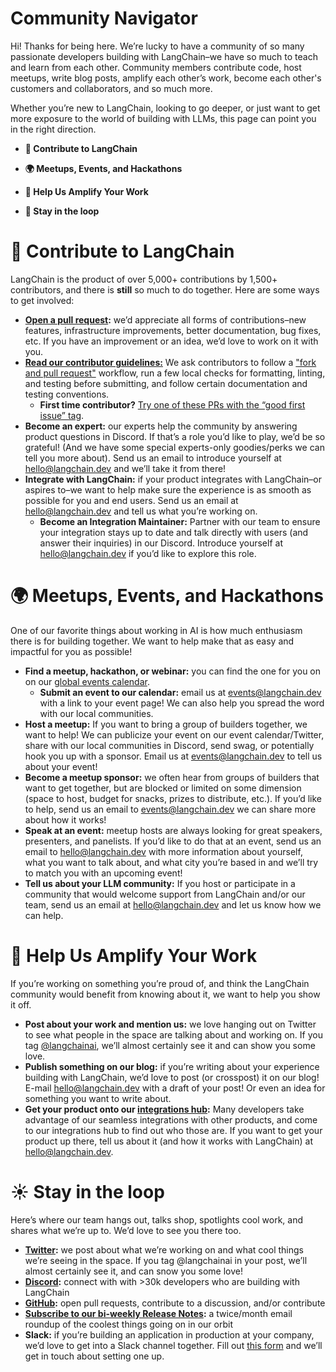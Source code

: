 # Community Navigator

Hi! Thanks for being here. We’re lucky to have a community of so many passionate developers building with LangChain–we have so much to teach and learn from each other. Community members contribute code, host meetups, write blog posts, amplify each other’s work, become each other's customers and collaborators, and so much more.

Whether you’re new to LangChain, looking to go deeper, or just want to get more exposure to the world of building with LLMs, this page can point you in the right direction. 

- **🦜 Contribute to LangChain**

- **🌍 Meetups, Events, and Hackathons**

- **📣 Help Us Amplify Your Work**

- **💬 Stay in the loop**


# 🦜 Contribute to LangChain

LangChain is the product of over 5,000+ contributions by 1,500+ contributors, and there is ******still****** so much to do together. Here are some ways to get involved:

- **[Open a pull request](https://github.com/langchain-ai/langchain/issues):** we’d appreciate all forms of contributions–new features, infrastructure improvements, better documentation, bug fixes, etc. If you have an improvement or an idea, we’d love to work on it with you.
- **[Read our contributor guidelines:](https://github.com/langchain-ai/langchain/blob/bbd22b9b761389a5e40fc45b0570e1830aabb707/.github/CONTRIBUTING.md)** We ask contributors to follow a ["fork and pull request"](https://docs.github.com/en/get-started/quickstart/contributing-to-projects) workflow, run a few local checks for formatting, linting, and testing before submitting, and follow certain documentation and testing conventions.
    - **First time contributor?** [Try one of these PRs with the “good first issue” tag](https://github.com/langchain-ai/langchain/contribute).
- **Become an expert:** our experts help the community by answering product questions in Discord. If that’s a role you’d like to play, we’d be so grateful! (And we have some special experts-only goodies/perks we can tell you more about). Send us an email to introduce yourself at hello@langchain.dev and we’ll take it from there!
- **Integrate with LangChain:** if your product integrates with LangChain–or aspires to–we want to help make sure the experience is as smooth as possible for you and end users. Send us an email at hello@langchain.dev and tell us what you’re working on.
    - **Become an Integration Maintainer:** Partner with our team to ensure your integration stays up to date and talk directly with users (and answer their inquiries) in our Discord. Introduce yourself at hello@langchain.dev if you’d like to explore this role.


# 🌍 Meetups, Events, and Hackathons

One of our favorite things about working in AI is how much enthusiasm there is for building together. We want to help make that as easy and impactful for you as possible! 
- **Find a meetup, hackathon, or webinar:** you can find the one for you on on our [global events calendar](https://mirror-feeling-d80.notion.site/0bc81da76a184297b86ca8fc782ee9a3?v=0d80342540df465396546976a50cfb3f).  
    - **Submit an event to our calendar:** email us at events@langchain.dev with a link to your event page! We can also help you spread the word with our local communities.
- **Host a meetup:** If you want to bring a group of builders together, we want to help! We can publicize your event on our event calendar/Twitter, share with our local communities in Discord, send swag, or potentially hook you up with a sponsor. Email us at events@langchain.dev to tell us about your event!
- **Become a meetup sponsor:** we often hear from groups of builders that want to get together, but are blocked or limited on some dimension (space to host, budget for snacks, prizes to distribute, etc.). If you’d like to help, send us an email to events@langchain.dev we can share more about how it works!
- **Speak at an event:** meetup hosts are always looking for great speakers, presenters, and panelists. If you’d like to do that at an event, send us an email to hello@langchain.dev with more information about yourself, what you want to talk about, and what city you’re based in and we’ll try to match you with an upcoming event!
- **Tell us about your LLM community:** If you host or participate in a community that would welcome support from LangChain and/or our team, send us an email at hello@langchain.dev and let us know how we can help.

# 📣 Help Us Amplify Your Work

If you’re working on something you’re proud of, and think the LangChain community would benefit from knowing about it, we want to help you show it off.

- **Post about your work and mention us:** we love hanging out on Twitter to see what people in the space are talking about and working on. If you tag [@langchainai](https://twitter.com/LangChainAI), we’ll almost certainly see it and can show you some love.
- **Publish something on our blog:** if you’re writing about your experience building with LangChain, we’d love to post (or crosspost) it on our blog! E-mail hello@langchain.dev with a draft of your post! Or even an idea for something you want to write about.
- **Get your product onto our [integrations hub](https://integrations.langchain.com/):** Many developers take advantage of our seamless integrations with other products, and come to our integrations hub to find out who those are. If you want to get your product up there, tell us about it (and how it works with LangChain) at hello@langchain.dev.

# ☀️ Stay in the loop

Here’s where our team hangs out, talks shop, spotlights cool work, and shares what we’re up to. We’d love to see you there too.

- **[Twitter](https://twitter.com/LangChainAI):** we post about what we’re working on and what cool things we’re seeing in the space. If you tag @langchainai in your post, we’ll almost certainly see it, and can snow you some love!
- **[Discord](https://discord.gg/6adMQxSpJS):** connect with with >30k developers who are building with LangChain
- **[GitHub](https://github.com/langchain-ai/langchain):** open pull requests, contribute to a discussion, and/or contribute
- **[Subscribe to our bi-weekly Release Notes](https://6w1pwbss0py.typeform.com/to/KjZB1auB):** a twice/month email roundup of the coolest things going on in our orbit
- **Slack:** if you’re building an application in production at your company, we’d love to get into a Slack channel together. Fill out [this form](https://airtable.com/appwQzlErAS2qiP0L/shrGtGaVBVAz7NcV2) and we’ll get in touch about setting one up.
